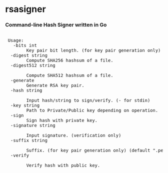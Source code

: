 # rsasigner
<h3>Command-line Hash Signer written in Go</h3>
  
<pre>  
 Usage: 
   -bits int 
        Key pair bit length. (for key pair generation only) (default 2048)
  -digest string 
        Compute SHA256 hashsum of a file.
  -digest512 string <BR>
        Compute SHA512 hashsum of a file. 
  -generate
        Generate RSA key pair. 
  -hash string <BR>
        Input hash/string to sign/verify. (- for stdin) 
  -key string
        Path to Private/Public key depending on operation. 
  -sign 
        Sign hash with private key. 
  -signature string <BR>
        Input signature. (verification only)
  -suffix string <BR>
        Suffix. (for key pair generation only) (default ".pem") 
  -verify <BR>
        Verify hash with public key.
</pre>
